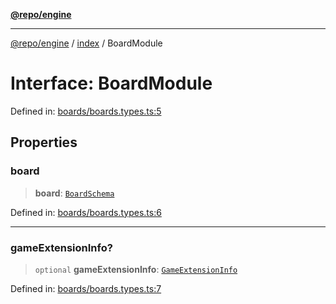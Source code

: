 [**@repo/engine**](../../README.md)

***

[@repo/engine](../../modules.md) / [index](../README.md) / BoardModule

# Interface: BoardModule

Defined in: [boards/boards.types.ts:5](https://github.com/alexqguo/drinking-board-game-v3/blob/1123a2491488adcd1534d1bcc4d95b9a9f0d7a43/packages/engine/src/boards/boards.types.ts#L5)

## Properties

### board

> **board**: [`BoardSchema`](BoardSchema.md)

Defined in: [boards/boards.types.ts:6](https://github.com/alexqguo/drinking-board-game-v3/blob/1123a2491488adcd1534d1bcc4d95b9a9f0d7a43/packages/engine/src/boards/boards.types.ts#L6)

***

### gameExtensionInfo?

> `optional` **gameExtensionInfo**: [`GameExtensionInfo`](GameExtensionInfo.md)

Defined in: [boards/boards.types.ts:7](https://github.com/alexqguo/drinking-board-game-v3/blob/1123a2491488adcd1534d1bcc4d95b9a9f0d7a43/packages/engine/src/boards/boards.types.ts#L7)
